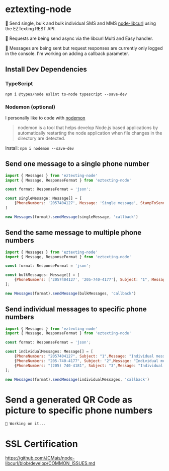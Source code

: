 # eztexting-node
📨 Send single, bulk and bulk individual SMS and MMS [node-libcurl](https://www.npmjs.com/package/node-libcurl) using the EZTexting REST API.

🔀 Requests are being send async via the libcurl Multi and Easy handler. 

🚧 Messages are being sent but request responses are currently only logged in the console. I'm working on adding a callback parameter.

## Install Dev Dependencies
### TypeScript

`npm i @types/node eslint ts-node typescript --save-dev`

### Nodemon (optional)
I personally like to code with [nodemon](https://www.npmjs.com/package/nodemon)
> nodemon is a tool that helps develop Node.js based applications by automatically restarting the node application when file changes in the directory are detected.

Install: `npm i nodemon --save-dev`

## Send one message to a single phone number

```javascript
import { Messages } from 'eztexting-node'
import { Message, ResponseFormat } from 'eztexting-node'

const format: ResponseFormat = 'json';

const singleMessage: Message[] = [
	{PhoneNumbers: '2057404127', Message: 'Single message', StampToSend: '2022-06-10 16:15'}
]

new Messages(format).sendMessage(singleMessage, 'callback')
```


## Send the same message to multiple phone numbers

```javascript
import { Messages } from 'eztexting-node'
import { Message, ResponseFormat } from 'eztexting-node'

const format: ResponseFormat = 'json';

const bulkMessages: Message[] = [
	{PhoneNumbers: ['2057404127', '205-740-4177'], Subject: "1", Message: "Bulk message"}
];

new Messages(format).sendMessage(bulkMessages, 'callback')
```


## Send individual messages to specific phone numbers

```javascript
import { Messages } from 'eztexting-node'
import { Message, ResponseFormat } from 'eztexting-node'

const format: ResponseFormat = 'json';

const individualMessages: Message[] = [
	{PhoneNumbers: "2057404127", Subject: "1",Message: "Individual message 1"},
	{PhoneNumbers: "205-740-4177", Subject: "2",Message: "Individual message 2"},
	{PhoneNumbers: "(205) 740-4181", Subject: "3",Message: "Individual message 3"}
];

new Messages(format).sendMessage(individualMessages, 'callback')
```


# Send a generated QR Code as picture to specific phone numbers

```javascript
🚧 Working on it...
```


# SSL Certification

https://github.com/JCMais/node-libcurl/blob/develop/COMMON_ISSUES.md

